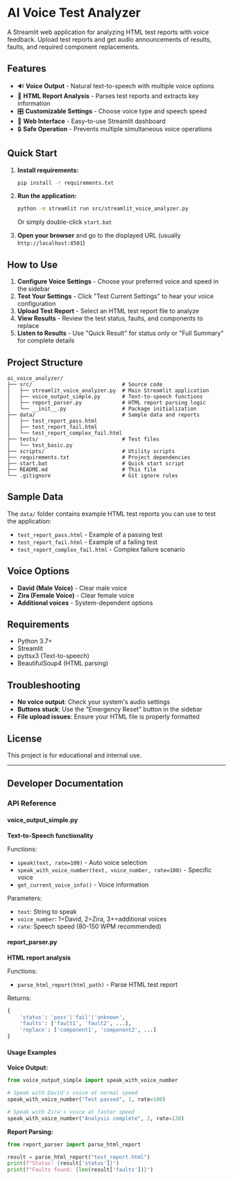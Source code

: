 # AI Voice Test Analyzer

A Streamlit web application for analyzing HTML test reports with voice feedback. Upload test reports and get audio announcements of results, faults, and required component replacements.

## Features

- 🔊 **Voice Output** - Natural text-to-speech with multiple voice options
- 📄 **HTML Report Analysis** - Parses test reports and extracts key information
- 🎛️ **Customizable Settings** - Choose voice type and speech speed
- 🚀 **Web Interface** - Easy-to-use Streamlit dashboard
- 🔒 **Safe Operation** - Prevents multiple simultaneous voice operations

## Quick Start

1. **Install requirements:**
   ```bash
   pip install -r requirements.txt
   ```

2. **Run the application:**
   ```bash
   python -m streamlit run src/streamlit_voice_analyzer.py
   ```
   
   Or simply double-click `start.bat`

3. **Open your browser** and go to the displayed URL (usually `http://localhost:8501`)

## How to Use

1. **Configure Voice Settings** - Choose your preferred voice and speed in the sidebar
2. **Test Your Settings** - Click "Test Current Settings" to hear your voice configuration
3. **Upload Test Report** - Select an HTML test report file to analyze
4. **View Results** - Review the test status, faults, and components to replace
5. **Listen to Results** - Use "Quick Result" for status only or "Full Summary" for complete details

## Project Structure

```
ai_voice_analyzer/
├── src/                             # Source code
│   ├── streamlit_voice_analyzer.py  # Main Streamlit application
│   ├── voice_output_simple.py       # Text-to-speech functions
│   ├── report_parser.py             # HTML report parsing logic
│   └── __init__.py                  # Package initialization
├── data/                            # Sample data and reports
│   ├── test_report_pass.html
│   ├── test_report_fail.html
│   └── test_report_complex_fail.html
├── tests/                           # Test files
│   └── test_basic.py
├── scripts/                         # Utility scripts
├── requirements.txt                 # Project dependencies
├── start.bat                        # Quick start script
├── README.md                        # This file
└── .gitignore                       # Git ignore rules
```

## Sample Data

The `data/` folder contains example HTML test reports you can use to test the application:

- `test_report_pass.html` - Example of a passing test
- `test_report_fail.html` - Example of a failing test  
- `test_report_complex_fail.html` - Complex failure scenario

## Voice Options

- **David (Male Voice)** - Clear male voice
- **Zira (Female Voice)** - Clear female voice
- **Additional voices** - System-dependent options

## Requirements

- Python 3.7+
- Streamlit
- pyttsx3 (Text-to-speech)
- BeautifulSoup4 (HTML parsing)

## Troubleshooting

- **No voice output**: Check your system's audio settings
- **Buttons stuck**: Use the "Emergency Reset" button in the sidebar
- **File upload issues**: Ensure your HTML file is properly formatted

## License

This project is for educational and internal use.

---

## Developer Documentation

### API Reference

#### voice_output_simple.py
**Text-to-Speech functionality**

Functions:
- `speak(text, rate=100)` - Auto voice selection
- `speak_with_voice_number(text, voice_number, rate=100)` - Specific voice
- `get_current_voice_info()` - Voice information

Parameters:
- `text`: String to speak
- `voice_number`: 1=David, 2=Zira, 3+=additional voices  
- `rate`: Speech speed (80-150 WPM recommended)

#### report_parser.py
**HTML report analysis**

Functions:
- `parse_html_report(html_path)` - Parse HTML test report

Returns:
```python
{
    'status': 'pass'|'fail'|'unknown',
    'faults': ['fault1', 'fault2', ...],
    'replace': ['component1', 'component2', ...]
}
```

#### Usage Examples

**Voice Output:**
```python
from voice_output_simple import speak_with_voice_number

# Speak with David's voice at normal speed
speak_with_voice_number("Test passed", 1, rate=100)

# Speak with Zira's voice at faster speed
speak_with_voice_number("Analysis complete", 2, rate=130)
```

**Report Parsing:**
```python
from report_parser import parse_html_report

result = parse_html_report("test_report.html")
print(f"Status: {result['status']}")
print(f"Faults found: {len(result['faults'])}")
```

